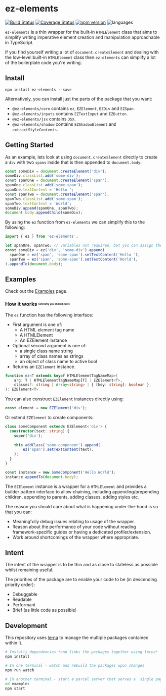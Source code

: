 # ez-elements

[![Build Status](https://travis-ci.org/ez-elements/ez-elements.svg?branch=master)](https://travis-ci.org/ez-elements/ez-elements) 
[![Coverage Status](https://coveralls.io/repos/github/ez-elements/ez-elements/badge.svg?branch=master)](https://coveralls.io/github/ez-elements/ez-elements?branch=master)
[![npm version](https://badge.fury.io/js/ez-elements.svg)](https://www.npmjs.com/package/ez-elements)
![languages](https://img.shields.io/github/languages/top/ez-elements/ez-elements)

`ez-elements` is a thin wrapper for the built-in `HTMLElement` class that aims to simplify writing imperative element creation and manipulation approachable in TypeScript.

If you find yourself writing a lot of `document.createElement` and dealing with the low-level built-in `HTMLElement` class then `ez-elements` can simplify a lot of the boilerplate code you're writing.

## Install

`npm install ez-elements --save`

Alternatively, you can install just the parts of the package that you want:

* `@ez-elements/core` contains `ez`, `EZElement`, `EZDiv` and `EZSpan`.
* `@ez-elements/inputs` contains `EZTextInput` and `EZButton`.
* `@ez-elements/jsx` contains `JSX`.
* `@ez-elements/shadow` contains `EZShadowElement` and `extractStyleContents`.

## Getting Started

As an example, lets look at using `document.createElement` directly to create a `div` with two `spans` inside that is then appended to `document.body`:
```ts
const someDiv = document.createElement('div');
someDiv.classList.add('some-div');
const spanOne = document.createElement('span');
spanOne.classList.add('some-span');
spanOne.textContent = 'Hello ';
const spanTwo = document.createElement('span');
spanTwo.classList.add('some-span'); 
spanTwo.textContent = 'World';
someDiv.append(spanOne, spanTwo);
document.body.appendChild(someDiv);
```

By using the `ez` function from `ez-elements` we can simplify this to the following:
```ts
import { ez } from 'ez-elements';

let spanOne, spanTwo; // variables not required, but you can assign them inside the append
const someDiv = ez('div', 'some-div').append(
  spanOne = ez('span', 'some-span').setTextContent('Hello '),
  spanTwo = ez('span', 'some-span').setTextContent('World'),
).appendTo(document.body);
```

## Examples

Check out the [Examples](https://ez-elements.github.io/ez-elements/#Basic%20EZElements) page.

### How it works <sup><sub><sub><sup>(and why you should care)</sup></sub></sub></sup>

The `ez` function has the following interface:
* First argument is one of:
    * A HTML element tag name
    * A HTMLElement
    * An EZElement instance
 * Optional second argument is one of: 
    * a single class name string
    * array of class names as strings
    * an object of class name to active bool
* Returns an `EZElement` instance.

```ts
function ez<T extends keyof HTMLElementTagNameMap>(
    arg: T | HTMLElementTagNameMap[T] | EZElement<T>, 
    classes?: string | Array<string> | { [key: string]: boolean },
): EZElement<T>
```

You can also construct `EZElement` instances directly using:
```ts
const element = new EZElement('div');
```

Or extend `EZElement` to create components:
```ts
class SomeComponent extends EZElement<'div'> {
  constructor(text: string) {
    super('div');
    
    this.addClass('some-component').append(
        ez('span').setTextContent(text),
    );
  }
}

const instance = new SomeComponent('Hello World');
instance.appendTo(document.body);
```


The `EZElement` instance is a wrapper for a `HTMLElement` and provides a builder pattern interface to allow chaining, including appending/prepending children, appending to parents, adding classes, adding styles etc.

The reason you should care about what is happening under-the-hood is so that you can:
* Meaningfully debug issues relating to usage of the wrapper.
* Reason about the performance of your code without reading framework-specific guides or having a dedicated profiler/extension.
* Work around shortcomings of the wrapper where appropriate.

## Intent

The intent of the wrapper is to be thin and as close to stateless as possible whilst remaining useful.

The priorities of the package are to enable your code to be (in descending priority order):
* Debuggable
* Readable
* Performant
* Brief (as little code as possible)

## Development

This repository uses [lerna](https://github.com/lerna/lerna) to manage the multiple packages contained within it.

```bash
# Installs dependencies *and links the packages together using lerna*
npm install  

# In one terminal - watch and rebuild the packages upon changes
npm run watch

# In another terminal - start a parcel server that serves a  single page app with some examples
cd examples
npm start
```

